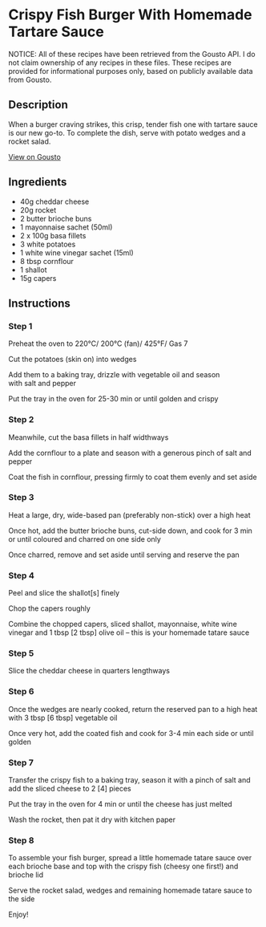 # Crispy Fish Burger With Homemade Tartare Sauce

NOTICE: All of these recipes have been retrieved from the Gousto API. I do not claim ownership of any recipes in these files. These recipes are provided for informational purposes only, based on publicly available data from Gousto.

## Description

When a burger craving strikes, this crisp, tender fish one with tartare sauce is our new go-to. To complete the dish, serve with potato wedges and a rocket salad. 

[View on Gousto](https://www.gousto.co.uk/recipes/cookbook/crispy-fish-burger-with-homemade-tartare-sauce)

## Ingredients

- 40g cheddar cheese
- 20g rocket
- 2 butter brioche buns
- 1 mayonnaise sachet (50ml)
- 2 x 100g basa fillets
- 3 white potatoes
- 1 white wine vinegar sachet (15ml)
- 8 tbsp cornflour
- 1 shallot
- 15g capers

## Instructions


### Step 1

Preheat the oven to 220°C/ 200°C (fan)/ 425°F/ Gas 7

Cut the potatoes (skin on) into wedges

Add them to a baking tray, drizzle with vegetable oil and season with salt and pepper

Put the tray in the oven for 25-30 min or until golden and crispy


### Step 2

Meanwhile, cut the basa fillets in half widthways

Add the cornflour to a plate and season with a generous pinch of salt and pepper

Coat the fish in cornflour, pressing firmly to coat them evenly and set aside


### Step 3

Heat a large, dry, wide-based pan (preferably non-stick) over a high heat

Once hot, add the butter brioche buns, cut-side down, and cook for 3 min or until coloured and charred on one side only

Once charred, remove and set aside until serving and reserve the pan


### Step 4

Peel and slice the shallot<span class="text-danger">[s]</span> finely

Chop the capers roughly

Combine the chopped capers, sliced shallot,<span class="text-danger"> </span>mayonnaise, white wine vinegar and 1 tbsp <span class="text-danger">[2 tbsp]</span> olive oil – this is your homemade tatare sauce


### Step 5

Slice the cheddar cheese in quarters lengthways


### Step 6

Once the wedges are nearly cooked, return the reserved pan to a high heat with 3 tbsp <span class="text-danger">[6 tbsp]</span> vegetable oil

Once very hot, add the coated fish and cook for 3-4 min each side or until golden


### Step 7

Transfer the crispy fish to a baking tray, season it with a pinch of salt and add the sliced cheese to 2<span class="text-danger"> [4]</span> pieces

Put the tray in the oven for 4 min or until the cheese has just melted

Wash the rocket, then pat it dry with kitchen paper

### Step 8

To assemble your fish burger, spread a little homemade tatare sauce over each brioche base and top with the crispy fish (cheesy one first!) and brioche lid

Serve the rocket salad, wedges and remaining homemade tatare sauce to the side

Enjoy!

